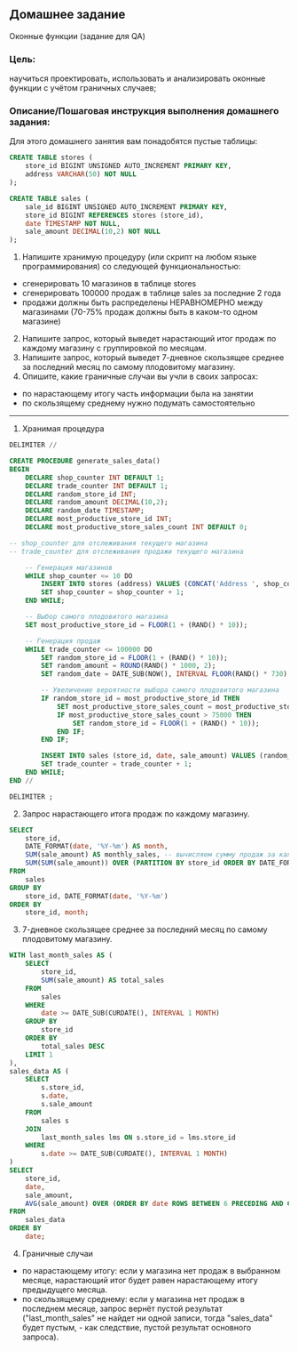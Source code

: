 ## Домашнее задание ##
Оконные функции (задание для QA)

### Цель: ###
научиться проектировать, использовать и анализировать оконные функции с учётом граничных случаев;


### Описание/Пошаговая инструкция выполнения домашнего задания: ###
Для этого домашнего занятия вам понадобятся пустые таблицы:
```sql
CREATE TABLE stores (
    store_id BIGINT UNSIGNED AUTO_INCREMENT PRIMARY KEY,
    address VARCHAR(50) NOT NULL
);

CREATE TABLE sales (
    sale_id BIGINT UNSIGNED AUTO_INCREMENT PRIMARY KEY,
    store_id BIGINT REFERENCES stores (store_id),
    date TIMESTAMP NOT NULL,
    sale_amount DECIMAL(10,2) NOT NULL
);
```
1. Напишите хранимую процедуру (или скрипт на любом языке программирования) со следующей функциональностью:
- сгенерировать 10 магазинов в таблице stores
- сгенерировать 100000 продаж в таблице sales за последние 2 года
- продажи должны быть распределены НЕРАВНОМЕРНО между магазинами (70-75% продаж должны быть в каком-то одном магазине)
2. Напишите запрос, который выведет нарастающий итог продаж по каждому магазину с группировкой по месяцам.
3. Напишите запрос, который выведет 7-дневное скользящее среднее за последний месяц по самому плодовитому магазину.
4. Опишите, какие граничные случаи вы учли в своих запросах:
- по нарастающему итогу часть информации была на занятии
- по скользящему среднему нужно подумать самостоятельно

-------------------------------------------------------------
1. Хранимая процедура
```sql
DELIMITER //

CREATE PROCEDURE generate_sales_data()
BEGIN
    DECLARE shop_counter INT DEFAULT 1;
    DECLARE trade_counter INT DEFAULT 1;
    DECLARE random_store_id INT;
    DECLARE random_amount DECIMAL(10,2);
    DECLARE random_date TIMESTAMP;
    DECLARE most_productive_store_id INT;
    DECLARE most_productive_store_sales_count INT DEFAULT 0;

-- shop_counter для отслеживания текущего магазина
-- trade_counter для отслеживания продажи текущего магазина

    -- Генерация магазинов
    WHILE shop_counter <= 10 DO
        INSERT INTO stores (address) VALUES (CONCAT('Address ', shop_counter));
        SET shop_counter = shop_counter + 1;
    END WHILE;

    -- Выбор самого плодовитого магазина
    SET most_productive_store_id = FLOOR(1 + (RAND() * 10));

    -- Генерация продаж
    WHILE trade_counter <= 100000 DO
        SET random_store_id = FLOOR(1 + (RAND() * 10));
        SET random_amount = ROUND(RAND() * 1000, 2);
        SET random_date = DATE_SUB(NOW(), INTERVAL FLOOR(RAND() * 730) DAY);

        -- Увеличение вероятности выбора самого плодовитого магазина
        IF random_store_id = most_productive_store_id THEN
            SET most_productive_store_sales_count = most_productive_store_sales_count + 1;
            IF most_productive_store_sales_count > 75000 THEN
                SET random_store_id = FLOOR(1 + (RAND() * 10));
            END IF;
        END IF;

        INSERT INTO sales (store_id, date, sale_amount) VALUES (random_store_id, random_date, random_amount);
        SET trade_counter = trade_counter + 1;
    END WHILE;
END //

DELIMITER ;
```

2. Запрос нарастающего итога продаж по каждому магазину.
```sql
SELECT 
    store_id,
    DATE_FORMAT(date, '%Y-%m') AS month,
    SUM(sale_amount) AS monthly_sales, -- вычисляем сумму продаж за каждый месяц для каждого магазина
    SUM(SUM(sale_amount)) OVER (PARTITION BY store_id ORDER BY DATE_FORMAT(date, '%Y-%m')) AS running_total -- вычисляем нарастающий итог продаж для каждого магазина, группируем данные по месяцам.
FROM 
    sales
GROUP BY 
    store_id, DATE_FORMAT(date, '%Y-%m')
ORDER BY 
    store_id, month;
```

3. 7-дневное скользящее среднее за последний месяц по самому плодовитому магазину.
```sql
WITH last_month_sales AS (
    SELECT 
        store_id,
        SUM(sale_amount) AS total_sales
    FROM 
        sales
    WHERE 
        date >= DATE_SUB(CURDATE(), INTERVAL 1 MONTH)
    GROUP BY 
        store_id
    ORDER BY 
        total_sales DESC
    LIMIT 1
),
sales_data AS (
    SELECT 
        s.store_id,
        s.date,
        s.sale_amount
    FROM 
        sales s
    JOIN 
        last_month_sales lms ON s.store_id = lms.store_id
    WHERE 
        s.date >= DATE_SUB(CURDATE(), INTERVAL 1 MONTH)
)
SELECT 
    store_id,
    date,
    sale_amount,
    AVG(sale_amount) OVER (ORDER BY date ROWS BETWEEN 6 PRECEDING AND CURRENT ROW) AS rolling_avg_7d
FROM 
    sales_data
ORDER BY 
    date;
```

4. Граничные случаи
- по нарастающему итогу: если у магазина нет продаж в выбранном месяце, нарастающий итог будет равен нарастающему итогу предыдущего месяца.
- по скользящему среднему: если у магазина нет продаж в последнем месяце, запрос вернёт пустой результат ("last_month_sales" не найдет ни одной записи, тогда "sales_data" будет пустым, - как следствие, пустой результат основного запроса).
